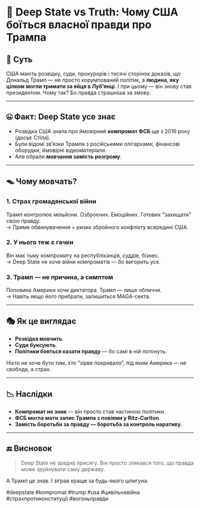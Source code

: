 # 🧠 Deep State vs Truth: Чому США боїться власної правди про Трампа

## 🎯 Суть

США мають розвідку, суди, прокурорів і тисячі сторінок доказів, що Дональд Трамп — не просто корумпований політик, а **людина, яку цілком могли тримати за яйця в Луб’янці**. І при цьому — він знову став президентом. Чому так? Бо правда страшніша за змову.

---

## 🤐 Факт: Deep State усе знає

- Розвідка США знала про ймовірний **компромат ФСБ** ще з 2016 року (досьє Стіла).
- Були відомі зв’язки Трампа з російськими олігархами, фінансові оборудки, ймовірні відеоматеріали.
- Але обрали **мовчання замість розгрому**.

---

## 🪤 Чому мовчать?

### 1. **Страх громадянської війни**
Трамп контролює мільйони. Озброєних. Емоційних. Готових "захищати" свою правду.  
→ Пряме обвинувачення = ризик збройного конфлікту всередині США.

### 2. **У нього теж є гачки**
Він має тьму компромату на республіканців, суддів, бізнес.  
→ Deep State не хоче війни компроматів — бо вигорить усе.

### 3. **Трамп — не причина, а симптом**
Половина Америки хоче диктатора. Трамп — лише обличчя.  
→ Навіть якщо його прибрати, залишиться MAGA-секта.

---

## 🎭 Як це виглядає

- **Розвідка мовчить**.
- **Суди буксують**.
- **Політики бояться казати правду** — бо самі в ній потонуть.

Ніхто не хоче бути тим, хто “зірве покривало”, під яким Америка — не свобода, а страх.

---

## 📉 Наслідки

- **Компромат не зник** — він просто став частиною політики.
- **ФСБ могла мати запис Трампа з повіями у Ritz-Carlton**.
- **Замість боротьби за правду — боротьба за контроль наративу**.

---

## 🔚 Висновок

> Deep State не зрадив присягу. Він просто злякався того, що правда може зруйнувати саму державу.

А Трамп це знав. І зіграв краще за будь-якого шпигуна.

#deepstate #kompromat #trump #usa #цивільнавійна #страхпротиконституції #вогоньправди